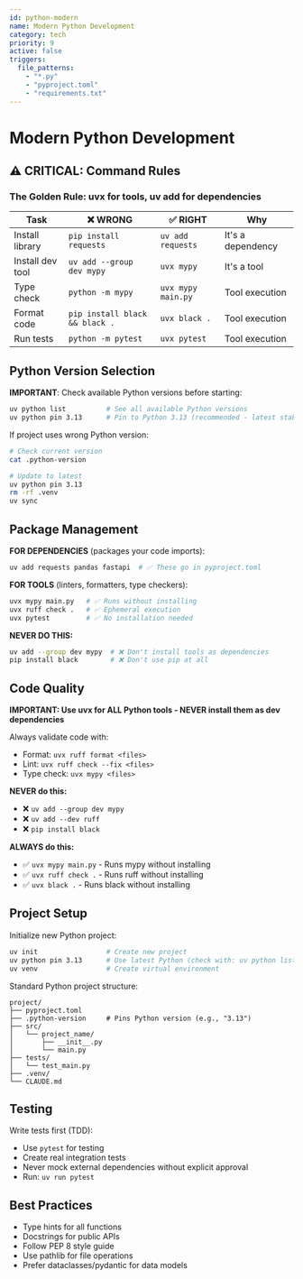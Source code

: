 ```yaml
---
id: python-modern
name: Modern Python Development
category: tech
priority: 9
active: false
triggers:
  file_patterns:
    - "*.py"
    - "pyproject.toml"
    - "requirements.txt"
---
```


# Modern Python Development

## ⚠️ CRITICAL: Command Rules

### The Golden Rule: uvx for tools, uv add for dependencies

| Task | ❌ WRONG | ✅ RIGHT | Why |
|------|----------|----------|-----|
| Install library | `pip install requests` | `uv add requests` | It's a dependency |
| Install dev tool | `uv add --group dev mypy` | `uvx mypy` | It's a tool |
| Type check | `python -m mypy` | `uvx mypy main.py` | Tool execution |
| Format code | `pip install black && black .` | `uvx black .` | Tool execution |
| Run tests | `python -m pytest` | `uvx pytest` | Tool execution |

## Python Version Selection

**IMPORTANT**: Check available Python versions before starting:
```bash
uv python list          # See all available Python versions
uv python pin 3.13      # Pin to Python 3.13 (recommended - latest stable)
```

If project uses wrong Python version:
```bash
# Check current version
cat .python-version

# Update to latest
uv python pin 3.13
rm -rf .venv
uv sync
```

## Package Management

**FOR DEPENDENCIES** (packages your code imports):
```bash
uv add requests pandas fastapi  # ✅ These go in pyproject.toml
```

**FOR TOOLS** (linters, formatters, type checkers):
```bash
uvx mypy main.py   # ✅ Runs without installing
uvx ruff check .   # ✅ Ephemeral execution
uvx pytest         # ✅ No installation needed
```

**NEVER DO THIS:**
```bash
uv add --group dev mypy  # ❌ Don't install tools as dependencies
pip install black        # ❌ Don't use pip at all
```

## Code Quality

**IMPORTANT: Use uvx for ALL Python tools - NEVER install them as dev dependencies**

Always validate code with:
- Format: `uvx ruff format <files>`
- Lint: `uvx ruff check --fix <files>`
- Type check: `uvx mypy <files>`

**NEVER do this:**
- ❌ `uv add --group dev mypy` 
- ❌ `uv add --dev ruff`
- ❌ `pip install black`

**ALWAYS do this:**
- ✅ `uvx mypy main.py` - Runs mypy without installing
- ✅ `uvx ruff check .` - Runs ruff without installing
- ✅ `uvx black .` - Runs black without installing

## Project Setup

Initialize new Python project:
```bash
uv init                 # Create new project
uv python pin 3.13      # Use latest Python (check with: uv python list)
uv venv                 # Create virtual environment
```

Standard Python project structure:
```
project/
├── pyproject.toml
├── .python-version     # Pins Python version (e.g., "3.13")
├── src/
│   └── project_name/
│       ├── __init__.py
│       └── main.py
├── tests/
│   └── test_main.py
├── .venv/
└── CLAUDE.md
```

## Testing

Write tests first (TDD):
- Use `pytest` for testing
- Create real integration tests
- Never mock external dependencies without explicit approval
- Run: `uv run pytest`

## Best Practices

- Type hints for all functions
- Docstrings for public APIs
- Follow PEP 8 style guide
- Use pathlib for file operations
- Prefer dataclasses/pydantic for data models
